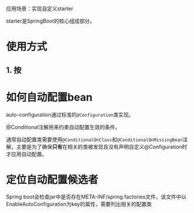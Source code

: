 应用场景：实现自定义starter

starter是SpringBoot的核心组成部分。



# 使用方式



## 1. 按



# 如何自动配置bean

auto-configuration通过标准的`@Configuration`类实现。

@Conditional注解用来约束自动配置生效的条件。

通常自动配置类需要使用`@ConditionalOnClass`和`@ConditionalOnMissingBean`注解，主要是为了确保**只有**在相关的类被发现且没有声明自定义@Configuration时才应用自动配置。



# 定位自动配置候选者

Spring boot会检查jar中是否存在META-INF/spring.factories文件，该文件中以EnableAutoConfiguration为key的属性，需要列出相关的配置类



